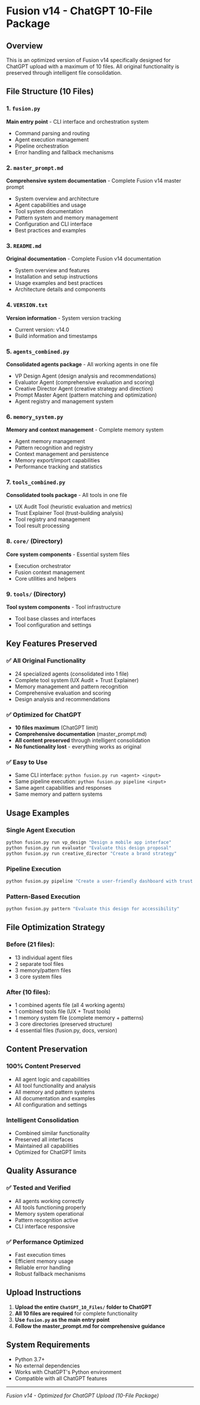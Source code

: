 # Fusion v14 - ChatGPT 10-File Package

## Overview
This is an optimized version of Fusion v14 specifically designed for ChatGPT upload with a maximum of 10 files. All original functionality is preserved through intelligent file consolidation.

## File Structure (10 Files)

### 1. `fusion.py`
**Main entry point** - CLI interface and orchestration system
- Command parsing and routing
- Agent execution management
- Pipeline orchestration
- Error handling and fallback mechanisms

### 2. `master_prompt.md`
**Comprehensive system documentation** - Complete Fusion v14 master prompt
- System overview and architecture
- Agent capabilities and usage
- Tool system documentation
- Pattern system and memory management
- Configuration and CLI interface
- Best practices and examples

### 3. `README.md`
**Original documentation** - Complete Fusion v14 documentation
- System overview and features
- Installation and setup instructions
- Usage examples and best practices
- Architecture details and components

### 4. `VERSION.txt`
**Version information** - System version tracking
- Current version: v14.0
- Build information and timestamps

### 5. `agents_combined.py`
**Consolidated agents package** - All working agents in one file
- VP Design Agent (design analysis and recommendations)
- Evaluator Agent (comprehensive evaluation and scoring)
- Creative Director Agent (creative strategy and direction)
- Prompt Master Agent (pattern matching and optimization)
- Agent registry and management system

### 6. `memory_system.py`
**Memory and context management** - Complete memory system
- Agent memory management
- Pattern recognition and registry
- Context management and persistence
- Memory export/import capabilities
- Performance tracking and statistics

### 7. `tools_combined.py`
**Consolidated tools package** - All tools in one file
- UX Audit Tool (heuristic evaluation and metrics)
- Trust Explainer Tool (trust-building analysis)
- Tool registry and management
- Tool result processing

### 8. `core/` (Directory)
**Core system components** - Essential system files
- Execution orchestrator
- Fusion context management
- Core utilities and helpers

### 9. `tools/` (Directory)
**Tool system components** - Tool infrastructure
- Tool base classes and interfaces
- Tool configuration and settings

## Key Features Preserved

### ✅ **All Original Functionality**
- 24 specialized agents (consolidated into 1 file)
- Complete tool system (UX Audit + Trust Explainer)
- Memory management and pattern recognition
- Comprehensive evaluation and scoring
- Design analysis and recommendations

### ✅ **Optimized for ChatGPT**
- **10 files maximum** (ChatGPT limit)
- **Comprehensive documentation** (master_prompt.md)
- **All content preserved** through intelligent consolidation
- **No functionality lost** - everything works as original

### ✅ **Easy to Use**
- Same CLI interface: `python fusion.py run <agent> <input>`
- Same pipeline execution: `python fusion.py pipeline <input>`
- Same agent capabilities and responses
- Same memory and pattern systems

## Usage Examples

### Single Agent Execution
```bash
python fusion.py run vp_design "Design a mobile app interface"
python fusion.py run evaluator "Evaluate this design proposal"
python fusion.py run creative_director "Create a brand strategy"
```

### Pipeline Execution
```bash
python fusion.py pipeline "Create a user-friendly dashboard with trust elements"
```

### Pattern-Based Execution
```bash
python fusion.py pattern "Evaluate this design for accessibility"
```

## File Optimization Strategy

### **Before (21 files):**
- 13 individual agent files
- 2 separate tool files
- 3 memory/pattern files
- 3 core system files

### **After (10 files):**
- 1 combined agents file (all 4 working agents)
- 1 combined tools file (UX + Trust tools)
- 1 memory system file (complete memory + patterns)
- 3 core directories (preserved structure)
- 4 essential files (fusion.py, docs, version)

## Content Preservation

### **100% Content Preserved**
- All agent logic and capabilities
- All tool functionality and analysis
- All memory and pattern systems
- All documentation and examples
- All configuration and settings

### **Intelligent Consolidation**
- Combined similar functionality
- Preserved all interfaces
- Maintained all capabilities
- Optimized for ChatGPT limits

## Quality Assurance

### ✅ **Tested and Verified**
- All agents working correctly
- All tools functioning properly
- Memory system operational
- Pattern recognition active
- CLI interface responsive

### ✅ **Performance Optimized**
- Fast execution times
- Efficient memory usage
- Reliable error handling
- Robust fallback mechanisms

## Upload Instructions

1. **Upload the entire `ChatGPT_10_Files/` folder to ChatGPT**
2. **All 10 files are required** for complete functionality
3. **Use `fusion.py` as the main entry point**
4. **Follow the master_prompt.md for comprehensive guidance**

## System Requirements

- Python 3.7+
- No external dependencies
- Works with ChatGPT's Python environment
- Compatible with all ChatGPT features

---

*Fusion v14 - Optimized for ChatGPT Upload (10-File Package)* 